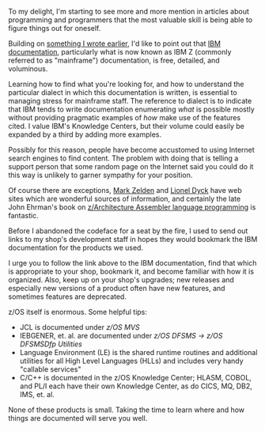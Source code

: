 To my delight, I'm starting to see more and more mention in articles about programming and programmers that the most valuable skill is being able to figure things out for oneself.

Building on [something I wrote earlier](https://github.com/cschneid-the-elder/rants/blob/master/apps-staff-tuning.md), I'd like to point out that [IBM documentation](https://www.ibm.com/support/knowledgecenter/products/), particularly what is now known as IBM Z (commonly referred to as "mainframe") documentation, is free, detailed, and voluminous.

Learning how to find what you're looking for, and how to understand the particular dialect in which this documentation is written, is essential to managing stress for mainframe staff.  The reference to dialect is to indicate that IBM tends to write documentation enumerating _what_ is possible mostly without providing pragmatic examples of _how_ make use of the features cited.  I value IBM's Knowledge Centers, but their volume could easily be expanded by a third by adding more examples.

Possibly for this reason, people have become accustomed to using Internet search engines to find content.  The problem with doing that is telling a support person that some random page on the Internet said you could do it this way is unlikely to garner sympathy for your position.  

Of course there are exceptions, [Mark Zelden](http://www.mzelden.com/mvsutil.html) and [Lionel Dyck](https://lbdsoftware.com) have web sites which are wonderful sources of information, and certainly the late John Ehrman's book on [z/Architecture Assembler language programming](http://idcp.marist.edu/enterprisesystemseducation/assemblerlanguageresources-1.html) is fantastic.

Before I abandoned the codeface for a seat by the fire, I used to send out links to my shop's development staff in hopes they would bookmark the IBM documentation for the products we used.

I urge you to follow the link above to the IBM documentation, find that which is appropriate to your shop, bookmark it, and become familiar with how it is organized.  Also, keep up on your shop's upgrades; new releases and especially new versions of a product often have new features, and sometimes features are deprecated.

z/OS itself is enormous.  Some helpful tips:

 + JCL is documented under _z/OS MVS_
 + IEBGENER, et. al. are documented under _z/OS DFSMS -> z/OS DFSMSDfp Utilities_
 + Language Environment (LE) is the shared runtime routines and additional utilities for all High Level Languages (HLLs) and includes very handy "callable services"
 + C/C++ is documented in the z/OS Knowledge Center; HLASM, COBOL, and PL/I each have their own Knowledge Center, as do CICS, MQ, DB2, IMS, et. al.

None of these products is small.  Taking the time to learn where and how things are documented will serve you well.
